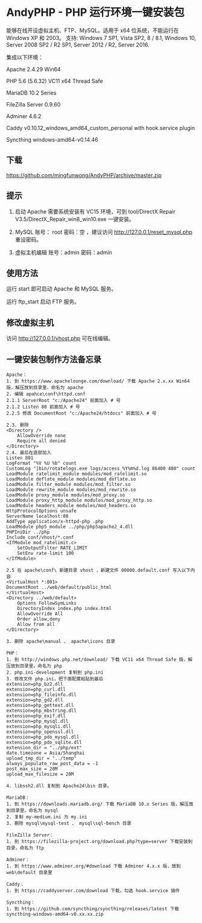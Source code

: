 # AndyPHP - PHP 运行环境一键安装包
能够在线开设虚拟主机、FTP、MySQL。适用于 x64 位系统，不能运行在 Windows XP 和 2003。 支持: Windows 7 SP1, Vista SP2, 8 / 8.1, Windows 10, Server 2008 SP2 / R2 SP1, Server 2012 / R2, Server 2016.

集成以下环境：

Apache 2.4.29 Win64

PHP 5.6 (5.6.32) VC11 x64 Thread Safe

MariaDB 10.2 Series

FileZilla Server 0.9.60

Adminer 4.6.2

Caddy v0.10.12_windows_amd64_custom_personal with hook.service plugin

Syncthing windows-amd64-v0.14.46

## 下载
https://github.com/mingfunwong/AndyPHP/archive/master.zip

## 提示
1. 启动 Apache 需要系统安装有 VC15 环境，可到 tool/DirectX Repair V3.5/DirectX_Repair_win8_win10.exe 一键安装。

2. MySQL 账号： root 密码：空 ，建议访问 http://127.0.0.1/reset_mysql.php 重设密码。

3. 虚拟主机编辑 账号：admin 密码：admin

## 使用方法

运行 start 即可启动 Apache 和 MySQL 服务。

运行 ftp_start 启动 FTP 服务。

## 修改虚拟主机
访问 http://127.0.0.1/vhost.php 可在线编辑。

## 一键安装包制作方法备忘录
```
Apache：
1. 到 https://www.apachelounge.com/download/ 下载 Apache 2.x.xx Win64 版，解压放到目录里，命名为 apache
2. 编辑 apahce\conf\httpd.conf
2.1.1 ServerRoot "c:/Apache24" 前面加入 # 号
2.1.2 Listen 80 前面加入 # 号
2.2.5 修改 DocumentRoot "c:/Apache24/htdocs" 前面加入 # 号

2.3. 删除
<Directory />
    AllowOverride none
    Require all denied
</Directory>
2.4. 最后在底部加入
Listen 801
LogFormat "%V %U %b" count
CustomLog "|bin/rotatelogs.exe logs/access_%Y%m%d.log 86400 480" count
LoadModule ratelimit_module modules/mod_ratelimit.so
LoadModule deflate_module modules/mod_deflate.so
LoadModule filter_module modules/mod_filter.so
LoadModule rewrite_module modules/mod_rewrite.so
LoadModule proxy_module modules/mod_proxy.so
LoadModule proxy_http_module modules/mod_proxy_http.so
LoadModule headers_module modules/mod_headers.so
HttpProtocolOptions unsafe
ServerName localhost:80
AddType application/x-httpd-php .php
LoadModule php5_module ../php/php5apache2_4.dll
PHPIniDir ../php
Include conf/vhost/*.conf
<IfModule mod_ratelimit.c>
    SetOutputFilter RATE_LIMIT
    SetEnv rate-limit 100
</IfModule>

2.5 在 apache\conf\ 新建目录 vhost ，新建文件 00000.default.conf 写入以下内容
<VirtualHost *:801>
DocumentRoot ../web/default/public_html
</VirtualHost>
<Directory ../web/default>
    Options FollowSymLinks
    DirectoryIndex index.php index.html
    AllowOverride All
    Order allow,deny
    Allow from all
</Directory>

3. 删除 apache\manual 、 apache\icons 目录

PHP：
1. 到 http://windows.php.net/download/ 下载 VC11 x64 Thread Safe 版，解压放到目录里，命名为 php
2. php.ini-development 复制到 php.ini
3. 修改文件 php.ini，把下面配置粘贴到最后
extension=php_bz2.dll
extension=php_curl.dll
extension=php_fileinfo.dll
extension=php_gd2.dll
extension=php_gettext.dll
extension=php_mbstring.dll
extension=php_exif.dll
extension=php_mysql.dll
extension=php_mysqli.dll
extension=php_openssl.dll
extension=php_pdo_mysql.dll
extension=php_pdo_sqlite.dll
extension_dir = "../php/ext"
date.timezone = Asia/Shanghai
upload_tmp_dir = "../temp"
always_populate_raw_post_data = -1
post_max_size = 20M
upload_max_filesize = 20M

4. libssh2.dll 复制到 Apache24\bin 目录。

MariaDB：
1. 到 https://downloads.mariadb.org/ 下载 MariaDB 10.x Series 版，解压放到目录里，命名为 mysql
2. 复制 my-medium.ini 为 my.ini
3. 删除 mysql\mysql-test 、 mysql\sql-bench 目录

FileZilla Server：
1. 到 https://filezilla-project.org/download.php?type=server 下载安装到目录，命名为 ftp

Adminer：
1. 到 https://www.adminer.org/#download 下载 Adminer 4.x.x 版，放到 web\default 目录里

Caddy：
1. 到 https://caddyserver.com/download 下载，勾选 hook.service 插件

Syncthing：
1. 到 https://github.com/syncthing/syncthing/releases/latest 下载 syncthing-windows-amd64-v0.xx.xx.zip

```